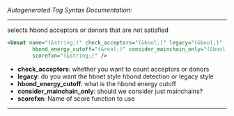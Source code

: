 <!-- THIS IS AN AUTOGENERATED FILE: Don't edit it directly, instead change the schema definition in the code itself. -->

_Autogenerated Tag Syntax Documentation:_

---
selects hbond acceptors or donors that are not satisfied

```xml
<Unsat name="(&string;)" check_acceptors="(&bool;)" legacy="(&bool;)"
        hbond_energy_cutoff="(&real;)" consider_mainchain_only="(&bool;)"
        scorefxn="(&string;)" />
```

-   **check_acceptors**: whether you want to count acceptors or donors
-   **legacy**: do you want the hbnet style hbond detection or legacy style
-   **hbond_energy_cutoff**: what is the hbond energy cutoff
-   **consider_mainchain_only**: should we consider just mainchains?
-   **scorefxn**: Name of score function to use

---
